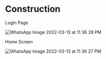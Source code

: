 # Construction

LogIn Page

![WhatsApp Image 2022-03-13 at 11 36 28 PM](https://user-images.githubusercontent.com/84534408/160271133-efe9bb92-442e-4cf0-bd8e-d9c7a6e4ba8a.jpeg)

Home Screen

![WhatsApp Image 2022-03-13 at 11 36 27 PM](https://user-images.githubusercontent.com/84534408/160271185-5244b1ce-46e9-40f0-b081-10705dd5c181.jpeg)
